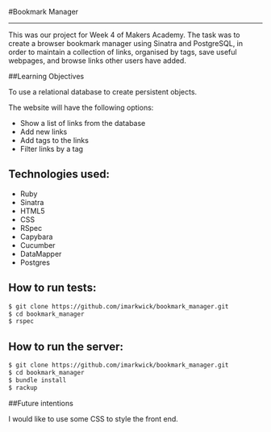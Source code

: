 #Bookmark Manager
_____________________

This was our project for Week 4 of Makers Academy. The task was to create a browser bookmark manager using Sinatra and PostgreSQL, in order to maintain a collection of links, organised by tags, save useful webpages, and browse links other users have added.

##Learning Objectives

To use a relational database to create persistent objects.

The website will have the following options:

* Show a list of links from the database
* Add new links
* Add tags to the links
* Filter links by a tag

## Technologies used:

* Ruby
* Sinatra
* HTML5
* CSS
* RSpec
* Capybara
* Cucumber
* DataMapper
* Postgres

## How to run tests:

```sh
$ git clone https://github.com/imarkwick/bookmark_manager.git
$ cd bookmark_manager
$ rspec
```

## How to run the server:

```sh
$ git clone https://github.com/imarkwick/bookmark_manager.git
$ cd bookmark_manager
$ bundle install
$ rackup
```

##Future intentions

I would like to use some CSS to style the front end.




